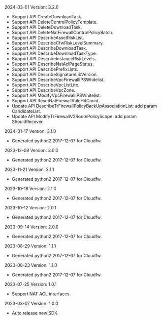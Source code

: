 2024-03-01 Version: 3.2.0
- Support API CreateDownloadTask.
- Support API DeleteControlPolicyTemplate.
- Support API DeleteDownloadTask.
- Support API DeleteNatFirewallControlPolicyBatch.
- Support API DescribeAssetRiskList.
- Support API DescribeCfwRiskLevelSummary.
- Support API DescribeDownloadTask.
- Support API DescribeDownloadTaskType.
- Support API DescribeInstanceRiskLevels.
- Support API DescribeNatAclPageStatus.
- Support API DescribePrefixLists.
- Support API DescribeSignatureLibVersion.
- Support API DescribeVpcFirewallIPSWhitelist.
- Support API DescribeVpcListLite.
- Support API DescribeVpcZone.
- Support API ModifyVpcFirewallIPSWhitelist.
- Support API ResetNatFirewallRuleHitCount.
- Update API DescribeTrFirewallPolicyBackUpAssociationList: add param CandidateList.
- Update API ModifyTrFirewallV2RoutePolicyScope: add param ShouldRecover.


2024-01-17 Version: 3.1.0
- Generated python2 2017-12-07 for Cloudfw.

2023-12-08 Version: 3.0.0
- Generated python2 2017-12-07 for Cloudfw.

2023-11-21 Version: 2.1.1
- Generated python2 2017-12-07 for Cloudfw.

2023-10-18 Version: 2.1.0
- Generated python2 2017-12-07 for Cloudfw.

2023-10-12 Version: 2.0.1
- Generated python2 2017-12-07 for Cloudfw.

2023-09-14 Version: 2.0.0
- Generated python2 2017-12-07 for Cloudfw.

2023-08-29 Version: 1.1.1
- Generated python2 2017-12-07 for Cloudfw.

2023-08-23 Version: 1.1.0
- Generated python2 2017-12-07 for Cloudfw.

2023-07-25 Version: 1.0.1
- Support NAT ACL interfaces.

2023-03-07 Version: 1.0.0
- Auto release new SDK.

